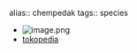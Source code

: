alias:: chempedak
tags:: species

- ![image.png](https://peach-geographical-bat-397.mypinata.cloud/ipfs/QmRgFWe8PmC8NX5fr6a78oNXGFvz2SpKnA3XPKbSmB5Hoj)
- [tokopedia](https://www.tokopedia.com/bgoruw/promo-bibit-nangka-chempedak-super-grosir?extParam=ivf%3Dfalse%26src%3Dsearch&refined=true)